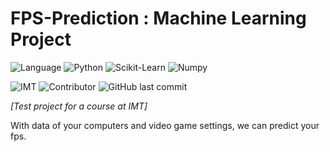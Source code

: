 # FPS-Prediction : Machine Learning Project

![Language](https://shield.lylium.fr/github/languages/top/KontainPluton/FPS-Prediction-ML?color=F37626&logo=jupyter&logoColor=F37626&labelColor=gray&style=for-the-badge)
![Python](https://shield.lylium.fr/badge/Python-v3.10.2-FFD43B?logo=python&logoColor=white&style=for-the-badge&labelColor=306998)
![Scikit-Learn](https://shield.lylium.fr/badge/Use-Scikit--Learn-db7e12?logo=scikit-learn&logoColor=db7e12&style=for-the-badge)
![Numpy](https://shield.lylium.fr/badge/Use-Numpy-013243?logo=numpy&logoColor=013243&style=for-the-badge)

![IMT](https://shield.lylium.fr/badge/Made%20at-IMT%20Mines%20Al%C3%A8s-00bcd7?logo=mines&logoColor=white&style=for-the-badge&labelColor=black)
![Contributor](https://shield.lylium.fr:/github/contributors/KontainPluton/FPS-Prediction-ML?style=for-the-badge)
![GitHub last commit](https://shield.lylium.fr:/github/last-commit/KontainPluton/FPS-Prediction-ML?style=for-the-badge)

*[Test project for a course at IMT]*

With data of your computers and video game settings, we can predict your fps.
